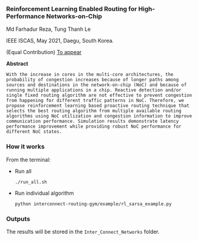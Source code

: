 ### Reinforcement Learning Enabled Routing for High-Performance Networks-on-Chip

Md Farhadur Reza, Tung Thanh Le <br>

IEEE ISCAS, May 2021, Daegu, South Korea. <br>

(Equal Contribution) [To appear][paper-url] <br>


**Abstract**
```"Python" 
With the increase in cores in the multi-core architectures, the probability of congestion increases because of longer paths among sources and destinations in the network-on-chip (NoC) and because of running multiple applications in a chip. Reactive detection and/or single fixed routing algorithm are not effective to prevent congestion from happening for different traffic patterns in NoC. Therefore, we propose reinforcement learning based proactive routing technique that selects the best routing algorithm from multiple available routing algorithms using NoC utilization and congestion information to improve communication performance. Simulation results demonstrate latency performance improvement while providing robust NoC performance for different NoC states.
```

### How it works
From the terminal:
* Run all
	```"bash"
	./run_all.sh
	```

* Run individual algorithm
	```"Python"
	python interconnect-routing-gym/example/rl_sarsa_example.py
	```

### Outputs
The results will be stored in the `Inter_Connect_Networks` folder.






<!-- ## Appendix

[CompArch - gem5/garnet tutorial](http://tusharkrishna.ece.gatech.edu/teaching/garnet_gt/)

[Running garnet](http://pwp.gatech.edu/ece-tushar/wp-content/uploads/sites/175/2019/01/Lab1.pdf)

<img src="https://github.com/huckiyang/inconnect-routing-gym/blob/master/ok_1.png" width="400">

### Environment Setup

```"shell"
$sudo apt-get install g++
$sudo apt-get install python
$sudo apt-get install python-dev
$sudo apt-get install swig
$sudo apt-get install zlib
$sudo apt-get install m4

```

### Downloading gem5

Official gem5 from [google git](https://gem5.googlesource.com/)

```
hg clone /nethome/tkrishna3/teaching/simulators/gem5/repo/gem5
```

- ``hg status`` shows what files have been modified in your repository

- ``hg diff`` shows a diff of the modified files.

### How to use it
Import the module in the src directry
* It provides integration with Garnet2.0 in gem5 with the custom-defined RL-alagirithm 
```"python"
from icn_gym import icn_routing_gym as ir-gym
```
### Example
We provide examples of baseline (xy routing)
```
example/Baseline_xyRouting_example.py
```
We provides the example of three RL-alagorithms we present in the paper
```
example/rl_QLearning_example.py
example/rl_sarsa_example.py
example/rl_expected_sarsa_example.py
```
### Example of NoC statistics from Garnet2.0 in gem5
```
network_stats.txt
```
 -->
<!-- MARK DOWN -->
[paper-url]: https://


